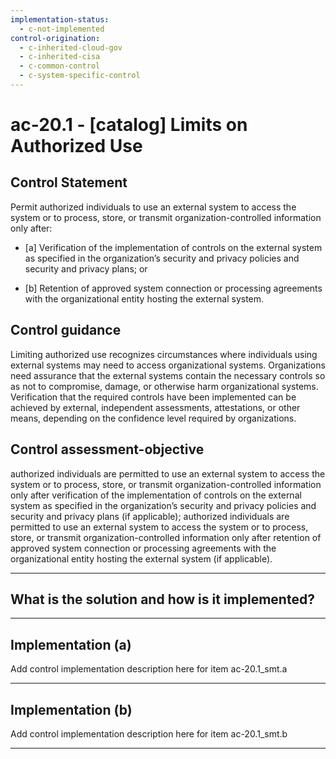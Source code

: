 ```yaml
---
implementation-status:
  - c-not-implemented
control-origination:
  - c-inherited-cloud-gov
  - c-inherited-cisa
  - c-common-control
  - c-system-specific-control
---
```


# ac-20.1 - \[catalog\] Limits on Authorized Use

## Control Statement

Permit authorized individuals to use an external system to access the system or to process, store, or transmit organization-controlled information only after:

- \[a\] Verification of the implementation of controls on the external system as specified in the organization’s security and privacy policies and security and privacy plans; or

- \[b\] Retention of approved system connection or processing agreements with the organizational entity hosting the external system.

## Control guidance

Limiting authorized use recognizes circumstances where individuals using external systems may need to access organizational systems. Organizations need assurance that the external systems contain the necessary controls so as not to compromise, damage, or otherwise harm organizational systems. Verification that the required controls have been implemented can be achieved by external, independent assessments, attestations, or other means, depending on the confidence level required by organizations.

## Control assessment-objective

authorized individuals are permitted to use an external system to access the system or to process, store, or transmit organization-controlled information only after verification of the implementation of controls on the external system as specified in the organization’s security and privacy policies and security and privacy plans (if applicable);
authorized individuals are permitted to use an external system to access the system or to process, store, or transmit organization-controlled information only after retention of approved system connection or processing agreements with the organizational entity hosting the external system (if applicable).

______________________________________________________________________

## What is the solution and how is it implemented?

<!-- Please leave this section blank and enter implementation details in the parts below. -->

______________________________________________________________________

## Implementation (a)

Add control implementation description here for item ac-20.1_smt.a

______________________________________________________________________

## Implementation (b)

Add control implementation description here for item ac-20.1_smt.b

______________________________________________________________________
